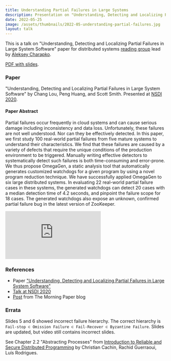 ```yaml
---
title: Understanding Partial Failures in Large Systems
description: Presentation on "Understanding, Detecting and Localizing Partial Failures in Large System Software" paper for distributed systems reading group.
date: 2022-05-25
image: /assets/thumbnails/2022-05-understanding-partial-failures.jpg
layout: talk
---
```


This is a talk on "Understanding, Detecting and Localizing Partial Failures in Large System Software" 
paper for distributed systems [reading group](http://charap.co/category/reading-group/) 
lead by [Aleksey Charapko](https://twitter.com/AlekseyCharapko). 

[PDF with slides](/assets/talks/2022-05-understanding-partial-failures.pdf).

### Paper
"Understanding, Detecting and Localizing Partial Failures in Large System Software" 
by Chang Lou, Peng Huang, and Scott Smith. Presented at [NSDI 2020](https://www.usenix.org/conference/nsdi20/presentation/lou).

#### Paper Abstract
Partial failures occur frequently in cloud systems and can cause serious damage including 
inconsistency and data loss. Unfortunately, these failures are not well understood. 
Nor can they be effectively detected. In this paper, we first study 100 real-world partial 
failures from five mature systems to understand their characteristics. We find that 
these failures are caused by a variety of defects that require the unique conditions 
of the production environment to be triggered. Manually writing effective detectors 
to systematically detect such failures is both time-consuming and error-prone. 
We thus propose OmegaGen, a static analysis tool that automatically generates 
customized watchdogs for a given program by using a novel program reduction 
technique. We have successfully applied OmegaGen to six large distributed systems. 
In evaluating 22 real-world partial failure cases in these systems, the generated 
watchdogs can detect 20 cases with a median detection time of 4.2 seconds, and 
pinpoint the failure scope for 18 cases. The generated watchdogs also expose an 
unknown, confirmed partial failure bug in the latest version of ZooKeeper.

<script async class="speakerdeck-embed" data-id="5355625a35c6442ba13defb06ff3f5d5" data-ratio="1.77777777777778" src="//speakerdeck.com/assets/embed.js"></script>

<div class="video-container">
<iframe src="https://www.youtube.com/embed/LACafAXKQ4Y" frameborder="0" allowfullscreen></iframe>
</div>

### References
 - Paper ["Understanding, Detecting and Localizing Partial Failures in Large System Software"](https://www.usenix.org/conference/nsdi20/presentation/lou)
 - [Talk at NSDI 2020](https://youtu.be/FZj_5fNZfcI)
 - [Post](https://blog.acolyer.org/2020/03/16/omega-gen/) from The Morning Paper blog


### Errata
Slides 5 and 6 showed incorrect failure hierarchy.
The correct hierarchy is ```Fail-stop ⊂ Omission Failure ⊂ Fail-Recover ⊂ Byzantine Failure```. 
Slides are updated, but video still contains incorrect slides.

See Chapter 2.2 "Abstracting Processes" from 
[Introduction to Reliable and Secure Distributed Programming](https://www.distributedprogramming.net/) by Christian Cachin, Rachid Guerraoui, Luís Rodrigues.


